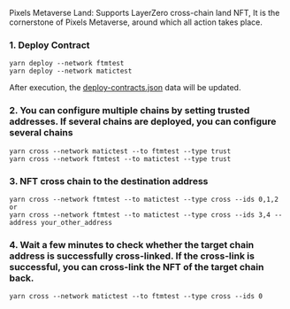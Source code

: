 Pixels Metaverse Land: Supports LayerZero cross-chain land NFT, It is the cornerstone of Pixels Metaverse, around which all action takes place.

### 1. Deploy Contract
```
yarn deploy --network ftmtest
yarn deploy --network matictest
```

After execution, the [deploy-contracts.json](https://github.com/daocore/layerzero-tutorial/blob/main/deploy-contracts.json) data will be updated.

### 2. You can configure multiple chains by setting trusted addresses. If several chains are deployed, you can configure several chains
```
yarn cross --network matictest --to ftmtest --type trust
yarn cross --network ftmtest --to matictest --type trust
```

### 3. NFT cross chain to the destination address
```
yarn cross --network ftmtest --to matictest --type cross --ids 0,1,2
or
yarn cross --network ftmtest --to matictest --type cross --ids 3,4 --address your_other_address
```

### 4. Wait a few minutes to check whether the target chain address is successfully cross-linked. If the cross-link is successful, you can cross-link the NFT of the target chain back.
```
yarn cross --network matictest --to ftmtest --type cross --ids 0
```